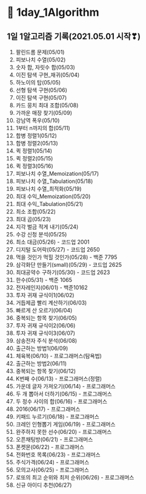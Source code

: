 # 📖 1day_1Algorithm

## 1일 1알고리즘 기록(2021.05.01 시작❣)

1. 팔린드롬 문제(05/01)
2. 피보나치 수열(05/02)
3. 숫자 합, 자릿수 합(05/03)
4. 이진 탐색 구현_재귀(05/04)
5. 하노이의 탑(05/05)
6. 선형 탐색 구현(05/06)
7. 이진 탐색 구현(05/07)
8. 카드 뭉치 최대 조합(05/08)
9. 가까운 매장 찾기(05/09)
10. 강남역 폭우(05/10)
11. 1부터 n까지의 합(05/11)
12. 합병 정렬1(05/12)
13. 합병 정렬2(05/13)
14. 퀵 정렬1(05/14)
15. 퀵 정렬2(05/15)
16. 퀵 정렬3(05/16)
17. 피보나치 수열_Memoization(05/17)
18. 피보나치 수열_Tabulation(05/18)
19. 피보나치 수열_최적화(05/19)
20. 최대 수익_Memoization(05/20)
21. 최대 수익_Tabulation(05/21)
22. 최소 조합(05/22)
23. 최대 곱(05/23)
24. 지각 벌금 적게 내기(05/24)
25. 수강 신청 분석(05/25)
26. 최소 대금(05/26) - 코드업 2001
27. 디지털 도어락(05/27) - 코드업 2650
28. 먹을 것인가 먹힐 것인가(05/28) - 백준 7795
29. 삼각화단 만들기(small)(05/29) - 코드업 2625
30. 최대공약수 구하기(05/30) - 코드업 2623
31. 한수(05/31) - 백준 1065
32. 전자레인지(06/01) - 백준10162
33. 투자 귀재 규식이1(06/02)
34. 거듭제곱 빨리 계산하기(06/03)
35. 빠르게 산 오르기(06/04)
36. 중복되는 항목 찾기(06/05)
37. 투자 귀재 규식이2(06/06)
38. 투자 귀재 규식이3(06/07)
39. 삼송전자 주식 분석(06/08)
40. 출근하는 방법1(06/09)
41. 체육복(06/10) - 프로그래머스(탐욕법)
42. 출근하는 방법2(06/11)
43. 중복되는 항목 찾기(06/12)
44. K번째 수(06/13) - 프로그래머스(정렬)
45. 가운데 글자 가져오기(06/14) - 프로그래머스
46. 두 개 뽑아서 더하기(06/15) - 프로그래머스
47. 두 정수 사이의 합(06/16) - 프로그래머스
48. 2016(06/17) - 프로그래머스
49. 키패드 누르기(06/18) - 프로그래머스
50. 크레인 인형뽑기 게임(06/19) - 프로그래머스
51. 완주하지 못한 선수(06/20) - 프로그래머스
52. 오픈채팅방(06/21) - 프로그래머스
53. 폰켓몬(06/22) - 프로그래머스
54. 전화번호 목록(06/23) - 프로그래머스
55. 주식가격(06/24) - 프로그래머스
56. 모의고사(06/25) - 프로그래머스
57. 로또의 최고 순위와 최저 순위(06/26) - 프로그래머스
58. 신규 아이디 추천(06/27)
